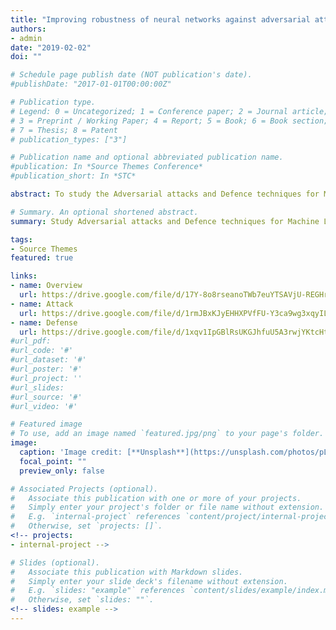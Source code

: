 ```yaml
---
title: "Improving robustness of neural networks against adversarial attacks"
authors:
- admin
date: "2019-02-02"
doi: ""

# Schedule page publish date (NOT publication's date).
#publishDate: "2017-01-01T00:00:00Z"

# Publication type.
# Legend: 0 = Uncategorized; 1 = Conference paper; 2 = Journal article;
# 3 = Preprint / Working Paper; 4 = Report; 5 = Book; 6 = Book section;
# 7 = Thesis; 8 = Patent
# publication_types: ["3"]

# Publication name and optional abbreviated publication name.
#publication: In *Source Themes Conference*
#publication_short: In *STC*

abstract: To study the Adversarial attacks and Defence techniques for Machine Learning models. I conducted an exhaustive literature survey on state-of-the-art adversarial sample generation techniques and defense methods for DNNs. I successfully developed Non-targeted adversarial attacks and formulated reactive and proactive defence techniques for improving the robustness of visual question answer model TGIF-QA. Future work involves developing an effective defense method with high success rate on most attacks.

# Summary. An optional shortened abstract.
summary: Study Adversarial attacks and Defence techniques for Machine Learning models.

tags:
- Source Themes
featured: true

links:
- name: Overview
  url: https://drive.google.com/file/d/17Y-8o8rseanoTWb7euYTSAVjU-REGHrg/view?usp=sharing
- name: Attack 
  url: https://drive.google.com/file/d/1rmJBxKJyEHHXPVfFU-Y3ca9wg3xqyILY/view?usp=sharing
- name: Defense
  url: https://drive.google.com/file/d/1xqv1IpGBlRsUKGJhfuU5A3rwjYKtcHtx/view?usp=sharing
#url_pdf: 
#url_code: '#'
#url_dataset: '#'
#url_poster: '#'
#url_project: ''
#url_slides: 
#url_source: '#'
#url_video: '#'

# Featured image
# To use, add an image named `featured.jpg/png` to your page's folder. 
image:
  caption: 'Image credit: [**Unsplash**](https://unsplash.com/photos/pLCdAaMFLTE)'
  focal_point: ""
  preview_only: false

# Associated Projects (optional).
#   Associate this publication with one or more of your projects.
#   Simply enter your project's folder or file name without extension.
#   E.g. `internal-project` references `content/project/internal-project/index.md`.
#   Otherwise, set `projects: []`.
<!-- projects:
- internal-project -->

# Slides (optional).
#   Associate this publication with Markdown slides.
#   Simply enter your slide deck's filename without extension.
#   E.g. `slides: "example"` references `content/slides/example/index.md`.
#   Otherwise, set `slides: ""`.
<!-- slides: example -->
---
```


<!-- {{% alert note %}}
Click the *Cite* button above to demo the feature to enable visitors to import publication metadata into their reference management software.
{{% /alert %}}

{{% alert note %}}
Click the *Slides* button above to demo Academic's Markdown slides feature.
{{% /alert %}}

Supplementary notes can be added here, including [code and math](https://sourcethemes.com/academic/docs/writing-markdown-latex/).
 -->

